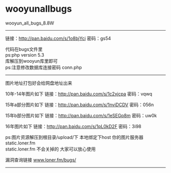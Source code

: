 # wooyunallbugs
wooyun_all_bugs_8.8W
***********************************************************************************************

链接：http://pan.baidu.com/s/1o8bjYci 密码：gs54

代码在bugs文件里                                                                                     
ps:php version 5.3                                                                               
库解压到wooyun库里即可                                                                      
ps:注意修改数据库连接密码 conn.php

************************************************************************************************

图片地址打包好会给网盘地址出来

10年-14年图片如下
链接：http://pan.baidu.com/s/1c2xjcpa 密码：vqwq

15年a部分图片如下
链接：http://pan.baidu.com/s/1nviDCDV 密码：056n                                                       

15年b部分图片如下
链接：http://pan.baidu.com/s/1eSEGp8m 密码：uw0k                                                           

16年图片如下
链接：http://pan.baidu.com/s/1pL0kD2F 密码：3i98

ps:图片资源解压到根目录/upload/下 本地绑定下host  你的图片服务器 static.loner.fm                      
   static.loner.fm 不会关掉的 大家可以放心使用
   
   漏洞查询链接 www.loner.fm/bugs/
************************************************************************************************

